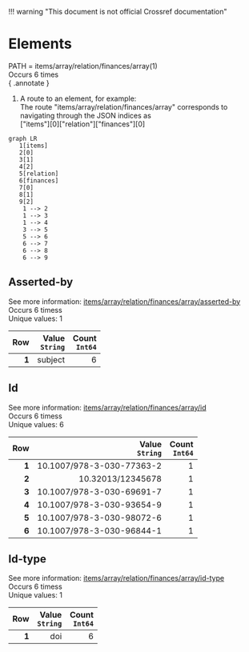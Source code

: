 !!! warning "This document is not official Crossref documentation"
# Elements
PATH = items/array/relation/finances/array(1)  
Occurs 6 times  
{ .annotate }

1. A route to an element, for example:  
   The route "items/array/relation/finances/array" corresponds to navigating through the JSON indices as  
   ["items"][0]["relation"]["finances"][0]  

```mermaid
graph LR
   1[items]
   2[0]
   3[1]
   4[2]
   5[relation]
   6[finances]
   7[0]
   8[1]
   9[2]
    1 --> 2
    1 --> 3
    1 --> 4
    3 --> 5
    5 --> 6
    6 --> 7
    6 --> 8
    6 --> 9
```


## Asserted-by
See more information: [items/array/relation/finances/array/asserted-by](asserted-by/index.md)  
Occurs 6 timess  
Unique values: 1  

| **Row** | **Value**<br>`String` | **Count**<br>`Int64` |
|--------:|----------------------:|---------------------:|
| **1**   | subject               | 6                    |

## Id
See more information: [items/array/relation/finances/array/id](id/index.md)  
Occurs 6 timess  
Unique values: 6  

| **Row** | **Value**<br>`String`     | **Count**<br>`Int64` |
|--------:|--------------------------:|---------------------:|
| **1**   | 10.1007/978-3-030-77363-2 | 1                    |
| **2**   | 10.32013/12345678         | 1                    |
| **3**   | 10.1007/978-3-030-69691-7 | 1                    |
| **4**   | 10.1007/978-3-030-93654-9 | 1                    |
| **5**   | 10.1007/978-3-030-98072-6 | 1                    |
| **6**   | 10.1007/978-3-030-96844-1 | 1                    |

## Id-type
See more information: [items/array/relation/finances/array/id-type](id-type/index.md)  
Occurs 6 timess  
Unique values: 1  

| **Row** | **Value**<br>`String` | **Count**<br>`Int64` |
|--------:|----------------------:|---------------------:|
| **1**   | doi                   | 6                    |

